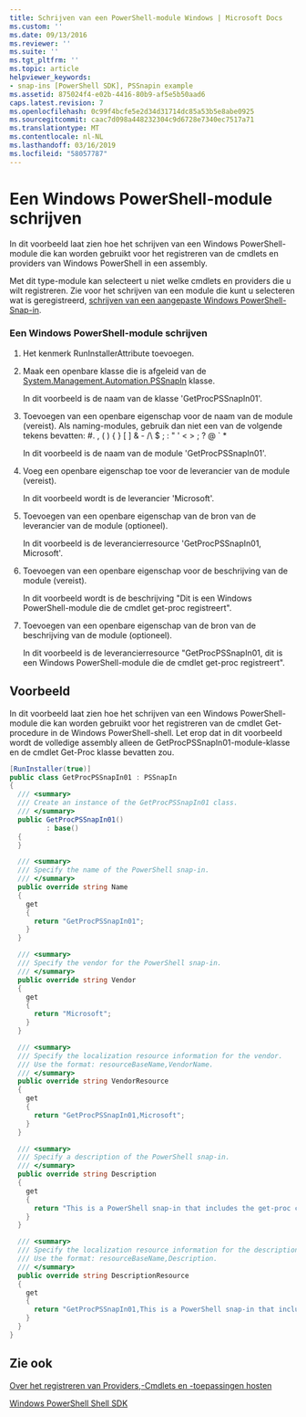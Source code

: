 ```yaml
---
title: Schrijven van een PowerShell-module Windows | Microsoft Docs
ms.custom: ''
ms.date: 09/13/2016
ms.reviewer: ''
ms.suite: ''
ms.tgt_pltfrm: ''
ms.topic: article
helpviewer_keywords:
- snap-ins [PowerShell SDK], PSSnapin example
ms.assetid: 875024f4-e02b-4416-80b9-af5e5b50aad6
caps.latest.revision: 7
ms.openlocfilehash: 0c99f4bcfe5e2d34d31714dc85a53b5e8abe0925
ms.sourcegitcommit: caac7d098a448232304c9d6728e7340ec7517a71
ms.translationtype: MT
ms.contentlocale: nl-NL
ms.lasthandoff: 03/16/2019
ms.locfileid: "58057787"
---
```

# <a name="writing-a-windows-powershell-snap-in"></a>Een Windows PowerShell-module schrijven

In dit voorbeeld laat zien hoe het schrijven van een Windows PowerShell-module die kan worden gebruikt voor het registreren van de cmdlets en providers van Windows PowerShell in een assembly.

Met dit type-module kan selecteert u niet welke cmdlets en providers die u wilt registreren. Zie voor het schrijven van een module die kunt u selecteren wat is geregistreerd, [schrijven van een aangepaste Windows PowerShell-Snap-in](./writing-a-custom-windows-powershell-snap-in.md).

### <a name="writing-a-windows-powershell-snap-in"></a>Een Windows PowerShell-module schrijven

1. Het kenmerk RunInstallerAttribute toevoegen.

2. Maak een openbare klasse die is afgeleid van de [System.Management.Automation.PSSnapIn](/dotnet/api/System.Management.Automation.PSSnapIn) klasse.

    In dit voorbeeld is de naam van de klasse 'GetProcPSSnapIn01'.

3. Toevoegen van een openbare eigenschap voor de naam van de module (vereist). Als naming-modules, gebruik dan niet een van de volgende tekens bevatten: #. , ( ) { } [ ] & - /\ $ ; : " ' \< > ; ? @ ` *

    In dit voorbeeld is de naam van de module 'GetProcPSSnapIn01'.

4. Voeg een openbare eigenschap toe voor de leverancier van de module (vereist).

    In dit voorbeeld wordt is de leverancier 'Microsoft'.

5. Toevoegen van een openbare eigenschap van de bron van de leverancier van de module (optioneel).

    In dit voorbeeld is de leverancierresource 'GetProcPSSnapIn01, Microsoft'.

6. Toevoegen van een openbare eigenschap voor de beschrijving van de module (vereist).

    In dit voorbeeld wordt is de beschrijving "Dit is een Windows PowerShell-module die de cmdlet get-proc registreert".

7. Toevoegen van een openbare eigenschap van de bron van de beschrijving van de module (optioneel).

    In dit voorbeeld is de leverancierresource "GetProcPSSnapIn01, dit is een Windows PowerShell-module die de cmdlet get-proc registreert".

## <a name="example"></a>Voorbeeld

In dit voorbeeld laat zien hoe het schrijven van een Windows PowerShell-module die kan worden gebruikt voor het registreren van de cmdlet Get-procedure in de Windows PowerShell-shell. Let erop dat in dit voorbeeld wordt de volledige assembly alleen de GetProcPSSnapIn01-module-klasse en de cmdlet Get-Proc klasse bevatten zou.

```csharp
[RunInstaller(true)]
public class GetProcPSSnapIn01 : PSSnapIn
{
  /// <summary>
  /// Create an instance of the GetProcPSSnapIn01 class.
  /// </summary>
  public GetProcPSSnapIn01()
         : base()
  {
  }

  /// <summary>
  /// Specify the name of the PowerShell snap-in.
  /// </summary>
  public override string Name
  {
    get
    {
      return "GetProcPSSnapIn01";
    }
  }

  /// <summary>
  /// Specify the vendor for the PowerShell snap-in.
  /// </summary>
  public override string Vendor
  {
    get
    {
      return "Microsoft";
    }
  }

  /// <summary>
  /// Specify the localization resource information for the vendor.
  /// Use the format: resourceBaseName,VendorName.
  /// </summary>
  public override string VendorResource
  {
    get
    {
      return "GetProcPSSnapIn01,Microsoft";
    }
  }

  /// <summary>
  /// Specify a description of the PowerShell snap-in.
  /// </summary>
  public override string Description
  {
    get
    {
      return "This is a PowerShell snap-in that includes the get-proc cmdlet.";
    }
  }

  /// <summary>
  /// Specify the localization resource information for the description.
  /// Use the format: resourceBaseName,Description.
  /// </summary>
  public override string DescriptionResource
  {
    get
    {
      return "GetProcPSSnapIn01,This is a PowerShell snap-in that includes the get-proc cmdlet.";
    }
  }
}
```

## <a name="see-also"></a>Zie ook

[Over het registreren van Providers,-Cmdlets en -toepassingen hosten](http://msdn.microsoft.com/en-us/a41e9054-29c8-40ab-bf2b-8ce4e7ec1c8c)

[Windows PowerShell Shell SDK](../windows-powershell-reference.md)
